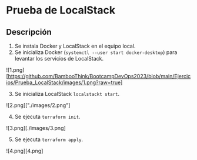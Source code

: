 # Prueba de LocalStack

## Descripción

1. Se instala Docker y LocalStack en el equipo local.
2. Se inicializa Docker (`systemctl --user start docker-desktop`) para levantar los servicios de LocalStack.

![1.png][https://github.com/BambooThink/BootcampDevOps2023/blob/main/Ejercicios/Prueba_LocalStack/images/1.png?raw=true]

3. Se inicializa LocalStack `localstackt start`.

![2.png]["./images/2.png"]

4. Se ejecuta `terraform init`.

![3.png][./images/3.png]

5. Se ejecuta `terraform apply`.

![4.png][4.png]